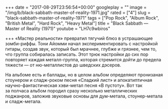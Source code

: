 +++
date = "2017-08-29T23:56:54+00:00"
googleplay = ""
image = "/img/b/black-sabbath-master-of-reality-1971.jpg"
rated = ["4"]
slug = "black-sabbath-master-of-reality-1971"
tags = ["Pop Rock", "Album Rock", "British Metal", "Hard Rock", "Heavy Metal"]
title = "Black Sabbath — Master of Reality (1971)"
youtube = "LH7c9wbiros"

+++
&laquo;Мастер реальности&raquo; превратил тягучий блюз в&nbsp;устрашающие зомби-риффы. Тони Айомми начал экспериментировать с&nbsp;настройкой гитары, создав звук, который был мрачнее, глубже и&nbsp;грязнее, чем&nbsp;то, что группа собиралась записать. Этот трюк настройки до&nbsp;сих пор повторяет каждая металл-группа, которая стремится дойти до&nbsp;предела тяжести&nbsp;&mdash; от&nbsp;ню-металлистов до&nbsp;шведских дэсеров.

На&nbsp;альбоме есть и&nbsp;баллады, но&nbsp;в&nbsp;целом альбом определяют пронизаная стоунером и&nbsp;сладж-роком песня &laquo;Сладкий лист&raquo; и&nbsp;апокатиптичная научно-фантастическая хэви-метал песня &laquo;В&nbsp;пустоту&raquo;. Вот так за&nbsp;полчаса альбом породил сразу несколько металлических поджанров, заложив звуковые основы для дум-метала, стоунер-метала и&nbsp;сладж-метала.